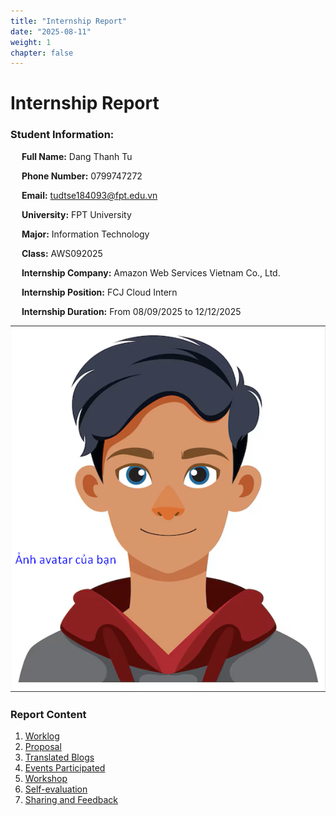 ```yaml
---
title: "Internship Report"
date: "2025-08-11"
weight: 1
chapter: false
---
```


    
# Internship Report


### Student Information:
&emsp; **Full Name:** Dang Thanh Tu

&emsp; **Phone Number:** 0799747272

&emsp; **Email:** tudtse184093@fpt.edu.vn

&emsp; **University:** FPT University

&emsp; **Major:** Information Technology

&emsp; **Class:** AWS092025

&emsp; **Internship Company:** Amazon Web Services Vietnam Co., Ltd.

&emsp; **Internship Position:** FCJ Cloud Intern

&emsp; **Internship Duration:** From 08/09/2025 to 12/12/2025

![Your profile picture](/images/avatar.png)

### Report Content

1.  [Worklog](1-Worklog/)
2.  [Proposal](2-Proposal/)
3.  [Translated Blogs](3-BlogsTranslated/)
4.  [Events Participated](4-EventParticipated/)
5.  [Workshop](5-Workshop/)
6.  [Self-evaluation](6-Self-evaluation/)
7.  [Sharing and Feedback](7-Feedback/)
